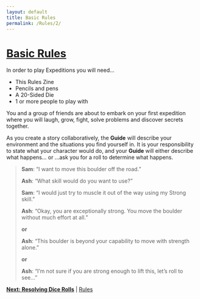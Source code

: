 ```yaml
---
layout: default
title: Basic Rules
permalink: /Rules/2/
---
```

# [Basic Rules](#basic-rules)
In order to play Expeditions you will need...
- This Rules Zine
- Pencils and pens
- A 20-Sided Die
- 1 or more people to play with

You and a group of friends are about to embark on your first expedition where you will laugh, grow, fight, solve problems and discover secrets together.

As you create a story collaboratively, the **Guide** will describe your environment and the situations you find yourself in. It is your responsibility to state what your character would do, and your **Guide** will either describe what happens...
	or
...ask you for a roll to determine what happens.

>**Sam**: “I want to move this boulder off the road.”
>
>**Ash**: “What skill would do you want to use?”
>
>**Sam**: “I would just try to muscle it out of the way using my Strong skill.”
>
>**Ash**: “Okay, you are exceptionally strong. You move the boulder without much effort at all.”
>
>**or**
>
>**Ash**: “This boulder is beyond your capability to move with strength alone.”
>
>**or**
>
>**Ash**: “I’m not sure if you are strong enough to lift this, let’s roll to see...”

**[Next: Resolving Dice Rolls]({{site.baseurl}}/Rules/3/)** | [Rules]({{site.baseurl}}/Rules/Index/)
